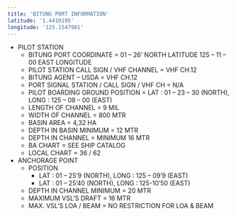 ```yaml
---
title: 'BITUNG PORT INFORMATION'
latitude: '1.4410195'
longitude: '125.1547981'
---
```


- PILOT STATION
    - BITUNG PORT COORDINATE = 01 – 26’ NORTH LATITUDE 125 – 11 – 00 EAST LONGITUDE
    - PILOT STATION CALL SIGN / VHF CHANNEL = VHF CH.12 
    - BITUNG AGENT – USDA = VHF CH.12
    - PORT SIGNAL STATION / CALL SIGN / VHF CH = N/A
    - PILOT BOARDING GROUND POSITION = LAT : 01 – 23 – 30 (NORTH), LONG : 125 – 08 – 00 (EAST)
    - LENGTH OF CHANNEL = 9 MIL
    - WIDTH OF CHANNEL = 800 MTR
    - BASIN AREA = 4,32 HA
    - DEPTH IN BASIN MINIMUM = 12 MTR
    - DEPTH IN CHANNEL = MINIMUM 16 MTR
    - BA CHART = SEE SHIP CATALOG
    - LOCAL CHART = 36 / 62
- ANCHORAGE POINT
    - POSITION
        - LAT : 01 – 25’9 (NORTH), LONG : 125 – 09’9 (EAST)
        - LAT : 01 – 25’40 (NORTH), LONG : 125-10’50 (EAST)
    - DEPTH IN CHANNEL MINIMUM = 20 MTR
    - MAXIMUM VSL’S DRAFT = 16 MTR
    - MAX. VSL’S LOA / BEAM = NO RESTRICTION FOR LOA & BEAM